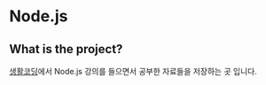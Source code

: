 # Node.js
## What is the project?
[생활코딩](https://opentutorials.org/course/1)에서 Node.js 강의를 들으면서 공부한 자료들을 저장하는 곳 입니다.
